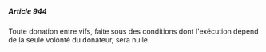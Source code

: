 ##### Article 944

Toute donation entre vifs, faite sous des conditions dont l'exécution dépend de la seule volonté du donateur, sera nulle.


